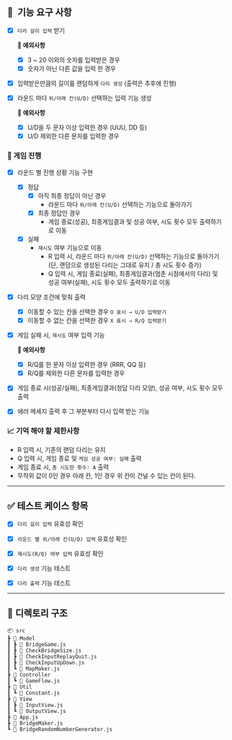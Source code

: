 ## **🚀  기능 요구 사항**

- [X]  `다리 길이 입력` 받기  

    **🚫 예외사항** 
    - [X]  3 ~ 20 이외의 숫자를 입력받은 경우
    - [X]  숫자가 아닌 다른 값을 입력 한 경우

- [X]  입력받은만큼의 길이를 랜덤하게 `다리 생성` (출력은 추후에 진행)

- [X]  라운드 마다 `위/아래 칸(U/D)` 선택하는 입력 기능 생성  

    **🚫 예외사항** 
    - [X]  U/D을 두 문자 이상 입력한 경우 (UUU, DD 등)
    - [X]  U/D 제외한 다른 문자를 입력한 경우  

### 🎲 게임 진행

- [X]  라운드 별 진행 상황 기능 구현
    - [X] 정답
        - [X] 아직 최종 정답이 아닌 경우
            - 라운드 마다 `위/아래 칸(U/D)` 선택하는 기능으로 돌아가기
        - [X] 최종 정답인 경우
            - 게임 종료(성공), 최종게임결과 및 성공 여부, 시도 횟수 모두 출력하기로 이동
    - [X] 실패
        - `재시도` 여부 기능으로 이동
            - R 입력 시, 라운드 마다 `위/아래 칸(U/D)` 선택하는 기능으로 돌아가기
            (단, 랜덤으로 생성된 다리는 그대로 유지 / 총 시도 횟수 증가)
            - Q 입력 시, 게임 종료(실패), 최종게임결과(멈춘 시점에서의 다리) 및 성공 여부(실패), 시도 횟수 모두 출력하기로 이동


- [X]  다리 모양 조건에 맞춰 출력
    - [X]  이동할 수 있는 칸을 선택한 경우 `O 표시 → U/D 입력받기`
    - [X]  이동할 수 없는 칸을 선택한 경우 `X 표시 → R/Q 입력받기`

- [X]  게임 실패 시, `재시도` 여부 입력 기능 

    **🚫 예외사항** 
    - [X]  R/Q를 한 문자 이상 입력한 경우 (RRR, QQ 등)
    - [X]  R/Q를 제외한 다른 문자를 입력한 경우

- [X]  게임 종료 시(성공/실패), 최종게임결과(정답 다리 모양), 성공 여부, 시도 횟수 모두 출력

- [X] 에러 메세지 출력 후 그 부분부터 다시 입력 받는 기능  

### 📈  기억 해야 할 제한사항

- R 입력 시, 기존의 랜덤 다리는 유지
- Q 입력 시, 게임 종료 및 `게임 성공 여부: 실패` 출력
- 게임 종료 시, `총 시도한 횟수: A` 출력
- 무작위 값이 0인 경우 아래 칸, 1인 경우 위 칸이 건널 수 있는 칸이 된다.

- - -

## **✅  테스트 케이스 항목** 

- [X] `다리 길이 입력` 유효성 확인
- [X] `라운드 별 위/아래 칸(U/D) 입력` 유효성 확인
- [X] `재시도(R/Q) 여부 입력` 유효성 확인
- [X] `다리 생성` 기능 테스트
- [X] `다리 출력` 기능 테스트


- - -

## **📁  디렉토리 구조**  

    📦 src
    ┣ 📂 Model
    ┃ ┣ 📜 BridgeGame.js
    ┃ ┣ 📜 CheckBridgeSize.js
    ┃ ┣ 📜 CheckInputReplayQuit.js
    ┃ ┣ 📜 CheckInputUpDown.js
    ┃ ┗ 📜 MapMaker.js
    ┣ 📂 Controller
    ┃ ┗ 📜 GameFlow.js
    ┣ 📂 Util
    ┃ ┗ 📜 Constant.js
    ┣ 📂 View
    ┃ ┣ 📜 InputView.js
    ┃ ┗ 📜 OutputView.js
    ┣ 📜 App.js
    ┣ 📜 BridgeMaker.js
    ┗ 📜 BridgeRandomNumberGenerator.js



